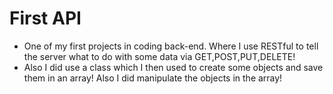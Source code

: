 # First API

* One of my first projects in coding back-end. Where I use RESTful to tell the server what to do with some data via GET,POST,PUT,DELETE!
* Also I did use a class which I then used to create some objects and save them in an array! Also I did manipulate the objects in the array!
